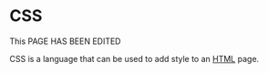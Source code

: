 # CSS
This PAGE HAS BEEN EDITED

CSS is a language that can be used to add style to an [HTML](/wiki/HTML) page.